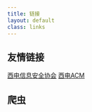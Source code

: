 ```yaml
---
title: 链接
layout: default
class: links
---
```


## 友情链接

[西电信息安全协会](//www.xdsec.club)
[西电ACM](//acm.xidian.edu.cn/)

## 爬虫

<!-- [电影](/demo/movie/) -->
<!-- [睿思二手](/crawler/rs/) -->
